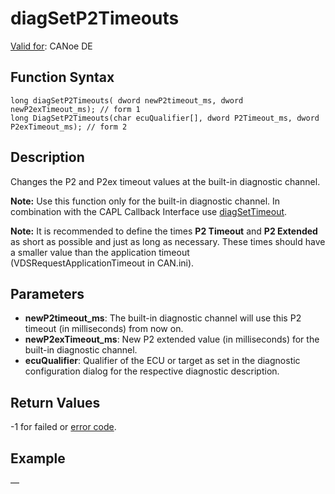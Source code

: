 # diagSetP2Timeouts

[Valid for](../../../Shared/FeatureAvailability.md): CANoe DE

## Function Syntax

```plaintext
long diagSetP2Timeouts( dword newP2timeout_ms, dword newP2exTimeout_ms); // form 1
long DiagSetP2Timeouts(char ecuQualifier[], dword P2Timeout_ms, dword P2exTimeout_ms); // form 2
```

## Description

Changes the P2 and P2ex timeout values at the built-in diagnostic channel.

**Note:** Use this function only for the built-in diagnostic channel. In combination with the CAPL Callback Interface use [diagSetTimeout](CAPLfunctionDiagSetTimeout.md).

**Note:** It is recommended to define the times **P2 Timeout** and **P2 Extended** as short as possible and just as long as necessary. These times should have a smaller value than the application timeout (VDSRequestApplicationTimeout in CAN.ini).

## Parameters

- **newP2timeout_ms**: The built-in diagnostic channel will use this P2 timeout (in milliseconds) from now on.
- **newP2exTimeout_ms**: New P2 extended value (in milliseconds) for the built-in diagnostic channel.
- **ecuQualifier**: Qualifier of the ECU or target as set in the diagnostic configuration dialog for the respective diagnostic description.

## Return Values

-1 for failed or [error code](../CAPLfunctionsDiagnosticsErrorCode.md).

## Example

—